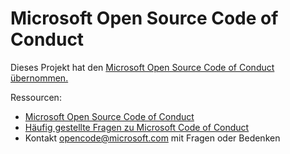 # <a name="microsoft-open-source-code-of-conduct"></a>Microsoft Open Source Code of Conduct  

Dieses Projekt hat den [Microsoft Open Source Code of Conduct übernommen.](https://opensource.microsoft.com/codeofconduct)  

Ressourcen:  

*   [Microsoft Open Source Code of Conduct](https://opensource.microsoft.com/codeofconduct)  
*   [Häufig gestellte Fragen zu Microsoft Code of Conduct](https://opensource.microsoft.com/codeofconduct/faq)  
*   Kontakt [opencode@microsoft.com](mailto:opencode@microsoft.com) mit Fragen oder Bedenken  

